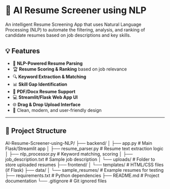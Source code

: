 # 📄 AI Resume Screener using NLP

An intelligent Resume Screening App that uses Natural Language Processing (NLP) to automate the filtering, analysis, and ranking of candidate resumes based on job descriptions and key skills.

## 💡 Features

- 🧠 **NLP-Powered Resume Parsing**
- 🏆 **Resume Scoring & Ranking** based on job relevance
- 🔍 **Keyword Extraction & Matching**
- 📊 **Skill Gap Identification**
- 🧾 **PDF/Docx Resume Support**
- 💻 **Streamlit/Flask Web App UI**
- 🌐 **Drag & Drop Upload Interface**
- 🎨 Clean, modern, and user-friendly design

---

## 📁 Project Structure

AI-Resume-Screener-using-NLP/
├── backend/
│ ├── app.py # Main Flask/Streamlit app
│ ├── resume_parser.py # Resume text extraction logic
│ ├── nlp_processor.py # Keyword matching, scoring
│ ├── job_description.txt # Sample job description
│ └── uploads/ # Folder to store uploaded resumes
├── frontend/
│ └── templates/ # HTML/CSS files (if Flask)
├── data/
│ └── sample_resumes/ # Example resumes for testing
├── requirements.txt # Python dependencies
├── README.md # Project documentation
└── .gitignore # Git ignored files
